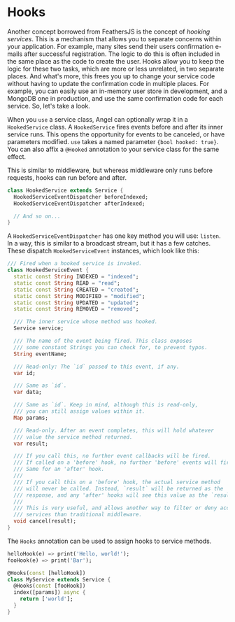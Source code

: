 # Hooks
Another concept borrowed from FeathersJS is the concept of *hooking services*. This is a mechanism that allows you to separate concerns within your application. For example, many sites send their users confirmation e-mails after successful registration. The logic to do this is often included in the same place as the code to create the user. Hooks allow you to keep the logic for these two tasks, which are more or less unrelated, in two separate places. And what's more, this frees you up to change your service code without having to update the confirmation code in multiple places. For example, you can easily use an in-memory user store in development, and a MongoDB one in production, and use the same confirmation code for each service. So, let's take a look.

When you `use` a service class, Angel can optionally wrap it in a `HookedService` class. A `HookedService` fires events before and after its inner service runs. This opens the opportunity for events to be canceled, or have parameters modified. `use` takes a named parameter `{bool hooked: true}`. You can also affix a `@Hooked` annotation to your service class for the same effect.

This is similar to middleware, but whereas middleware only runs before requests, hooks can run before and after.

```dart
class HookedService extends Service {
  HookedServiceEventDispatcher beforeIndexed;
  HookedServiceEventDispatcher afterIndexed;

  // And so on...
}
```

A `HookedServiceEventDispatcher` has one key method you will use: `listen`. In a way, this is similar to a broadcast stream, but it has a few catches. These dispatch `HookedServiceEvent` instances, which look like this:

```dart
/// Fired when a hooked service is invoked.
class HookedServiceEvent {
  static const String INDEXED = "indexed";
  static const String READ = "read";
  static const String CREATED = "created";
  static const String MODIFIED = "modified";
  static const String UPDATED = "updated";
  static const String REMOVED = "removed";

  /// The inner service whose method was hooked.
  Service service;

  /// The name of the event being fired. This class exposes
  /// some constant Strings you can check for, to prevent typos.
  String eventName;

  /// Read-only: The `id` passed to this event, if any.
  var id;

  /// Same as `id`.
  var data;

  /// Same as `id`. Keep in mind, although this is read-only,
  /// you can still assign values within it.
  Map params;

  /// Read-only. After an event completes, this will hold whatever
  /// value the service method returned.
  var result;

  /// If you call this, no further event callbacks will be fired.
  /// If called on a 'before' hook, no further 'before' events will fire.
  /// Same for an 'after' hook.
  ///
  /// If you call this on a 'before' hook, the actual service method
  /// will never be called. Instead, `result` will be returned as the
  /// response, and any 'after' hooks will see this value as the `result`.
  ///
  /// This is very useful, and allows another way to filter or deny access to
  /// services than traditional middleware.
  void cancel(result);
}
```

The `Hooks` annotation can be used to assign hooks to service methods.

```dart
helloHook(e) => print('Hello, world!');
fooHook(e) => print('Bar');

@Hooks(const [helloHook])
class MyService extends Service {
  @Hooks(const [fooHook])
  index([params]) async {
    return ['world'];
  }
}